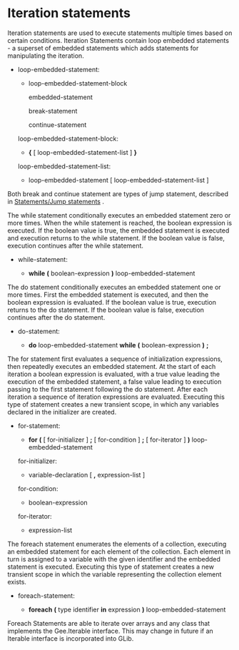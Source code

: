 

Iteration statements
====================

Iteration statements are used to execute statements multiple times based on certain conditions. Iteration Statements contain loop embedded statements - a superset of embedded statements which adds statements for manipulating the iteration.

-   loop-embedded-statement:

    -   loop-embedded-statement-block

        embedded-statement

        break-statement

        continue-statement

    loop-embedded-statement-block:

    -   **{** [ loop-embedded-statement-list ] **}**

    loop-embedded-statement-list:

    -   loop-embedded-statement [ loop-embedded-statement-list ]

Both break and continue statement are types of jump statement, described in [Statements/Jump statements](http://wiki.gnome.org/action/show/Projects/Vala/Manual/Export/Vala/Manual/Statements#Jump_statements)
.

The while statement conditionally executes an embedded statement zero or more times. When the while statement is reached, the boolean expression is executed. If the boolean value is true, the embedded statement is executed and execution returns to the while statement. If the boolean value is false, execution continues after the while statement.

-   while-statement:

    -   **while** **(** boolean-expression **)** loop-embedded-statement

The do statement conditionally executes an embedded statement one or more times. First the embedded statement is executed, and then the boolean expression is evaluated. If the boolean value is true, execution returns to the do statement. If the boolean value is false, execution continues after the do statement.

-   do-statement:

    -   **do** loop-embedded-statement **while** **(**
        boolean-expression **)** **;**

The for statement first evaluates a sequence of initialization expressions, then repeatedly executes an embedded statement. At the start of each iteration a boolean expression is evaluated, with a true value leading the execution of the embedded statement, a false value leading to execution passing to the first statement following the do statement. After each iteration a sequence of iteration expressions are evaluated. Executing this type of statement creates a new transient scope, in which any variables declared in the initializer are created.

-   for-statement:

    -   **for** **(** [ for-initializer ] **;** [ for-condition ] **;**
        [ for-iterator ] **)** loop-embedded-statement

    for-initializer:

    -   variable-declaration [ **,** expression-list ]

    for-condition:

    -   boolean-expression

    for-iterator:

    -   expression-list

The foreach statement enumerates the elements of a collection, executing an embedded statement for each element of the collection. Each element in turn is assigned to a variable with the given identifier and the embedded statement is executed. Executing this type of statement creates a new transient scope in which the variable representing the collection element exists.

-   foreach-statement:

    -   **foreach** **(** type identifier **in** expression **)**
        loop-embedded-statement

Foreach Statements are able to iterate over arrays and any class that implements the Gee.Iterable interface. This may change in future if an Iterable interface is incorporated into GLib.

